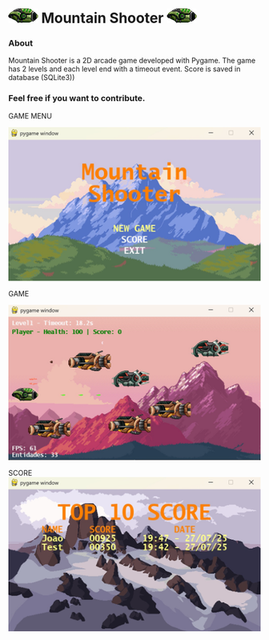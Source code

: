 ![alt text](asset/Player.png) Mountain Shooter ![alt text](asset/Player.png)
===============
 

### About

Mountain Shooter is a 2D arcade game developed with Pygame. The game has 2 levels and each level end with a timeout event.
Score is saved in database (SQLite3))


### Feel free if you want to contribute.



GAME MENU

![Menu](asset/Menu.jpg)

GAME

![Game](asset/Game.jpg)

SCORE
![Score](asset/Score.jpg)
